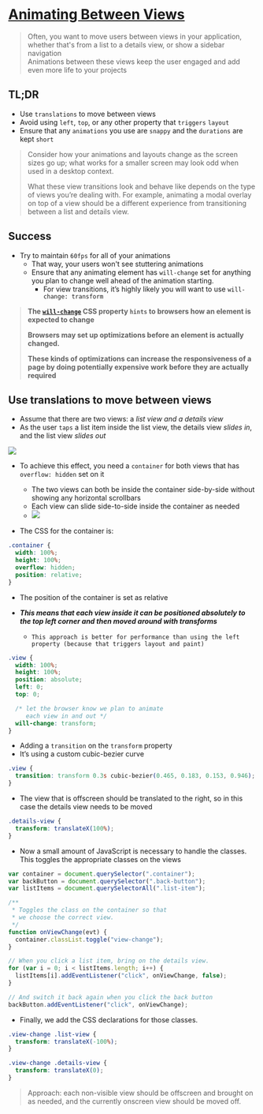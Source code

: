 # [Animating Between Views](https://developers.google.com/web/fundamentals/design-and-ux/animations/animating-between-views)

> Often, you want to move users between views in your application, whether that's from a list to a details view, or show a sidebar navigation  
> Animations between these views keep the user engaged and add even more life to your projects

## TL;DR

- Use `translations` to move between views
- Avoid using `left`, `top`, or any other property that `triggers` `layout`
- Ensure that any `animations` you use are `snappy` and the `durations` are kept `short`

> Consider how your animations and layouts change as the screen sizes go up; what works for a smaller screen may look odd when used in a desktop context.
>
> What these view transitions look and behave like depends on the type of views you’re dealing with. For example, animating a modal overlay on top of a view should be a different experience from transitioning between a list and details view.

## Success

- Try to maintain `60fps` for all of your animations
  - That way, your users won't see stuttering animations
  - Ensure that any animating element has `will-change` set for anything you plan to change well ahead of the animation starting.
    - For view transitions, it’s highly likely you will want to use `will-change: transform`

> **The [`will-change`](https://developer.mozilla.org/en-US/docs/Web/CSS/will-change) CSS property `hints` to browsers how an element is expected to change**
>
> **Browsers may set up optimizations before an element is actually changed.**
>
> **These kinds of optimizations can increase the responsiveness of a page by doing potentially expensive work before they are actually required**

## Use translations to move between views

- Assume that there are two views: a _list view and a details view_
- As the user `taps` a list item inside the list view, the details view _slides in_, and the list view _slides out_

<img src="https://developers.google.com/web/fundamentals/design-and-ux/animations/images/view-translate.gif"/>

- To achieve this effect, you need a `container` for both views that has `overflow: hidden` set on it

  - The two views can both be inside the container side-by-side without showing any horizontal scrollbars
  - Each view can slide side-to-side inside the container as needed
  - <img src="https://developers.google.com/web/fundamentals/design-and-ux/animations/images/container-two-views.svg"/>

- The CSS for the container is:

```css
.container {
  width: 100%;
  height: 100%;
  overflow: hidden;
  position: relative;
}
```

- The position of the container is set as relative
- **_This means that each view inside it can be positioned absolutely to the top left corner and then moved around with transforms_**

  - `This approach is better for performance than using the left property (because that triggers layout and paint)`

```css
.view {
  width: 100%;
  height: 100%;
  position: absolute;
  left: 0;
  top: 0;

  /* let the browser know we plan to animate
     each view in and out */
  will-change: transform;
}
```

- Adding a `transition` on the `transform` property
- It’s using a custom cubic-bezier curve

```css
.view {
  transition: transform 0.3s cubic-bezier(0.465, 0.183, 0.153, 0.946);
}
```

- The view that is offscreen should be translated to the right, so in this case the details view needs to be moved

```css
.details-view {
  transform: translateX(100%);
}
```

- Now a small amount of JavaScript is necessary to handle the classes. This toggles the appropriate classes on the views

```js
var container = document.querySelector(".container");
var backButton = document.querySelector(".back-button");
var listItems = document.querySelectorAll(".list-item");

/**
 * Toggles the class on the container so that
 * we choose the correct view.
 */
function onViewChange(evt) {
  container.classList.toggle("view-change");
}

// When you click a list item, bring on the details view.
for (var i = 0; i < listItems.length; i++) {
  listItems[i].addEventListener("click", onViewChange, false);
}

// And switch it back again when you click the back button
backButton.addEventListener("click", onViewChange);
```

- Finally, we add the CSS declarations for those classes.

```css
.view-change .list-view {
  transform: translateX(-100%);
}

.view-change .details-view {
  transform: translateX(0);
}
```

> Approach: each non-visible view should be offscreen and brought on as needed, and the currently onscreen view should be moved off.
